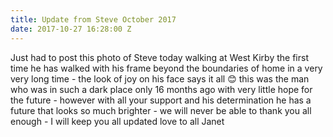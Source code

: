 ```yaml
---
title: Update from Steve October 2017
date: 2017-10-27 16:28:00 Z
---
```


Just had to post this photo of Steve today walking at West Kirby the first time he has walked with his frame beyond the boundaries of home in a very very long time - the look of joy on his face says it all 😊 this was the man who was in such a dark place only 16 months ago with very little hope for the future - however with all your support and his determination he has a future that looks so much brighter - we will never be able to thank you all enough - I will keep you all updated love to all Janet 


